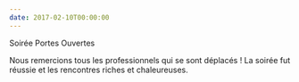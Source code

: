 ```yaml
---
date: 2017-02-10T00:00:00
---
```


Soirée Portes Ouvertes

Nous remercions tous les professionnels qui se sont déplacés ! La soirée fut réussie et les rencontres riches et chaleureuses.
